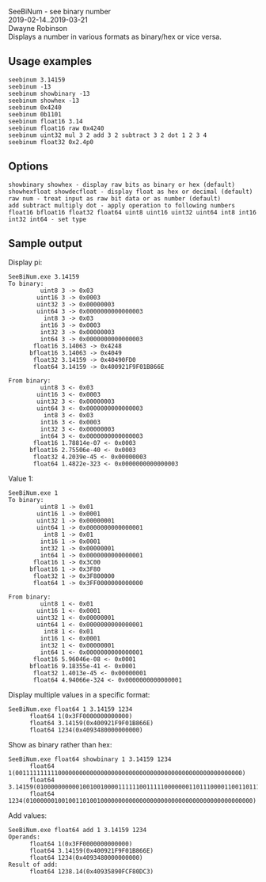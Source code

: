 SeeBiNum - see binary number  
2019-02-14..2019-03-21  
Dwayne Robinson  
Displays a number in various formats as binary/hex or vice versa.

## Usage examples

    seebinum 3.14159
    seebinum -13
    seebinum showbinary -13
    seebinum showhex -13
    seebinum 0x4240
    seebinum 0b1101
    seebinum float16 3.14
    seebinum float16 raw 0x4240
    seebinum uint32 mul 3 2 add 3 2 subtract 3 2 dot 1 2 3 4
    seebinum float32 0x2.4p0

## Options

    showbinary showhex - display raw bits as binary or hex (default)
    showhexfloat showdecfloat - display float as hex or decimal (default)
    raw num - treat input as raw bit data or as number (default)
    add subtract multiply dot - apply operation to following numbers
    float16 bfloat16 float32 float64 uint8 uint16 uint32 uint64 int8 int16 int32 int64 - set type

## Sample output

Display pi:

    SeeBiNum.exe 3.14159
    To binary:
             uint8 3 -> 0x03
            uint16 3 -> 0x0003
            uint32 3 -> 0x00000003
            uint64 3 -> 0x0000000000000003
              int8 3 -> 0x03
             int16 3 -> 0x0003
             int32 3 -> 0x00000003
             int64 3 -> 0x0000000000000003
           float16 3.14063 -> 0x4248
          bfloat16 3.14063 -> 0x4049
           float32 3.14159 -> 0x40490FD0
           float64 3.14159 -> 0x400921F9F01B866E

    From binary:
             uint8 3 <- 0x03
            uint16 3 <- 0x0003
            uint32 3 <- 0x00000003
            uint64 3 <- 0x0000000000000003
              int8 3 <- 0x03
             int16 3 <- 0x0003
             int32 3 <- 0x00000003
             int64 3 <- 0x0000000000000003
           float16 1.78814e-07 <- 0x0003
          bfloat16 2.75506e-40 <- 0x0003
           float32 4.2039e-45 <- 0x00000003
           float64 1.4822e-323 <- 0x0000000000000003

Value 1:

    SeeBiNum.exe 1
    To binary:
             uint8 1 -> 0x01
            uint16 1 -> 0x0001
            uint32 1 -> 0x00000001
            uint64 1 -> 0x0000000000000001
              int8 1 -> 0x01
             int16 1 -> 0x0001
             int32 1 -> 0x00000001
             int64 1 -> 0x0000000000000001
           float16 1 -> 0x3C00
          bfloat16 1 -> 0x3F80
           float32 1 -> 0x3F800000
           float64 1 -> 0x3FF0000000000000

    From binary:
             uint8 1 <- 0x01
            uint16 1 <- 0x0001
            uint32 1 <- 0x00000001
            uint64 1 <- 0x0000000000000001
              int8 1 <- 0x01
             int16 1 <- 0x0001
             int32 1 <- 0x00000001
             int64 1 <- 0x0000000000000001
           float16 5.96046e-08 <- 0x0001
          bfloat16 9.18355e-41 <- 0x0001
           float32 1.4013e-45 <- 0x00000001
           float64 4.94066e-324 <- 0x0000000000000001

Display multiple values in a specific format:

    SeeBiNum.exe float64 1 3.14159 1234
          float64 1(0x3FF0000000000000)
          float64 3.14159(0x400921F9F01B866E)
          float64 1234(0x4093480000000000)

Show as binary rather than hex:

    SeeBiNum.exe float64 showbinary 1 3.14159 1234
          float64 1(0011111111110000000000000000000000000000000000000000000000000000)
          float64 3.14159(0100000000001001001000011111100111110000000110111000011001101110)
          float64 1234(0100000010010011010010000000000000000000000000000000000000000000)

Add values:

    SeeBiNum.exe float64 add 1 3.14159 1234
    Operands:
          float64 1(0x3FF0000000000000)
          float64 3.14159(0x400921F9F01B866E)
          float64 1234(0x4093480000000000)
    Result of add:
          float64 1238.14(0x40935890FCF80DC3)
